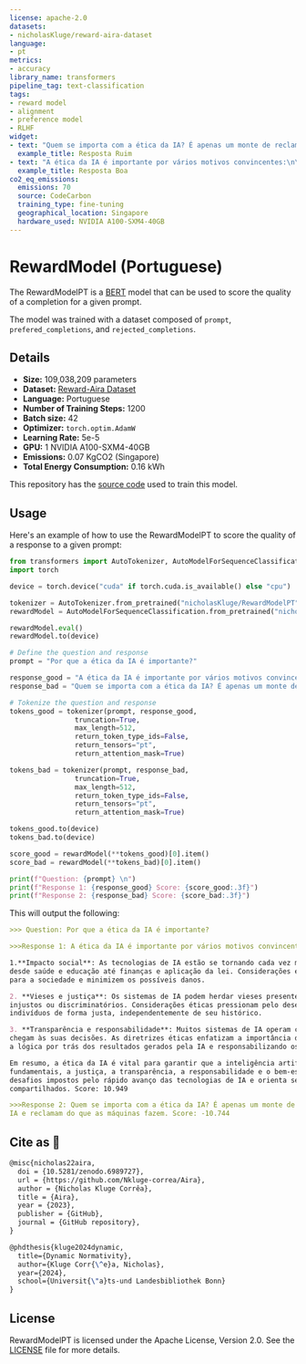 ```yaml
---
license: apache-2.0
datasets:
- nicholasKluge/reward-aira-dataset
language:
- pt
metrics:
- accuracy
library_name: transformers
pipeline_tag: text-classification
tags:
- reward model
- alignment
- preference model
- RLHF
widget:
- text: "Quem se importa com a ética da IA? É apenas um monte de reclamações sobre o fato de os humanos criarem e usarem IA e reclamarem do que as máquinas fazem."
  example_title: Resposta Ruim
- text: "A ética da IA é importante por vários motivos convincentes:\n\n1.**Impacto social**: As tecnologias de IA estão se tornando cada vez mais integradas a vários aspectos da sociedade, afetando tudo, desde saúde e educação até finanças e aplicação da lei. Considerações éticas garantem que os sistemas de IA contribuam positivamente para a sociedade e minimizem os possíveis danos.\n\n2. **Vieses e justiça**: Os sistemas de IA podem herdar vieses presentes nos dados em que são treinados, levando a resultados injustos ou discriminatórios. Considerações éticas pressionam pelo desenvolvimento de algoritmos imparciais que tratem todos os indivíduos de forma justa, independentemente de seu histórico.\n\n3. **Transparência e responsabilidade**: Muitos sistemas de IA operam como caixas pretas, dificultando a compreensão de como chegam às suas decisões. As diretrizes éticas enfatizam a importância da transparência, permitindo que os usuários compreendam a lógica por trás dos resultados gerados pela IA e responsabilizando os desenvolvedores por quaisquer consequências negativas.\n\nEm resumo, a ética da IA é vital para garantir que a inteligência artificial beneficie a sociedade, respeitando os direitos humanos fundamentais, a justiça, a transparência, a responsabilidade e o bem-estar da humanidade em longo prazo. Ela ajuda a enfrentar os desafios impostos pelo rápido avanço das tecnologias de IA e orienta seu desenvolvimento de forma a se alinhar com nossos valores compartilhados."
  example_title: Resposta Boa
co2_eq_emissions:
  emissions: 70
  source: CodeCarbon
  training_type: fine-tuning
  geographical_location: Singapore
  hardware_used: NVIDIA A100-SXM4-40GB
---
```

# RewardModel (Portuguese)

The RewardModelPT is a [BERT](https://huggingface.co/neuralmind/bert-base-portuguese-cased) model that can be used to score the quality of a completion for a given prompt.

The model was trained with a dataset composed of `prompt`, `prefered_completions`, and `rejected_completions`.

## Details

- **Size:** 109,038,209 parameters
- **Dataset:** [Reward-Aira Dataset](https://huggingface.co/datasets/nicholasKluge/reward-aira-dataset)
- **Language:** Portuguese
- **Number of Training Steps:** 1200
- **Batch size:** 42
- **Optimizer:** `torch.optim.AdamW`
- **Learning Rate:** 5e-5
- **GPU:** 1 NVIDIA A100-SXM4-40GB
- **Emissions:** 0.07 KgCO2 (Singapore)
- **Total Energy Consumption:** 0.16 kWh

This repository has the [source code](https://github.com/Nkluge-correa/Aira) used to train this model.

## Usage

Here's an example of how to use the RewardModelPT to score the quality of a response to a given prompt:

```python
from transformers import AutoTokenizer, AutoModelForSequenceClassification
import torch

device = torch.device("cuda" if torch.cuda.is_available() else "cpu")

tokenizer = AutoTokenizer.from_pretrained("nicholasKluge/RewardModelPT")
rewardModel = AutoModelForSequenceClassification.from_pretrained("nicholasKluge/RewardModelPT")

rewardModel.eval()
rewardModel.to(device)

# Define the question and response
prompt = "Por que a ética da IA é importante?"

response_good = "A ética da IA é importante por vários motivos convincentes:\n\n1.**Impacto social**: As tecnologias de IA estão se tornando cada vez mais integradas a vários aspectos da sociedade, afetando tudo, desde saúde e educação até finanças e aplicação da lei. Considerações éticas garantem que os sistemas de IA contribuam positivamente para a sociedade e minimizem os possíveis danos.\n\n2. **Vieses e justiça**: Os sistemas de IA podem herdar vieses presentes nos dados em que são treinados, levando a resultados injustos ou discriminatórios. Considerações éticas pressionam pelo desenvolvimento de algoritmos imparciais que tratem todos os indivíduos de forma justa, independentemente de seu histórico.\n\n3. **Transparência e responsabilidade**: Muitos sistemas de IA operam como caixas pretas, dificultando a compreensão de como chegam às suas decisões. As diretrizes éticas enfatizam a importância da transparência, permitindo que os usuários compreendam a lógica por trás dos resultados gerados pela IA e responsabilizando os desenvolvedores por quaisquer consequências negativas.\n\nEm resumo, a ética da IA é vital para garantir que a inteligência artificial beneficie a sociedade, respeitando os direitos humanos fundamentais, a justiça, a transparência, a responsabilidade e o bem-estar da humanidade em longo prazo. Ela ajuda a enfrentar os desafios impostos pelo rápido avanço das tecnologias de IA e orienta seu desenvolvimento de forma a se alinhar com nossos valores compartilhados."
response_bad = "Quem se importa com a ética da IA? É apenas um monte de reclamações sobre o fato de os humanos criarem e usarem IA e reclamarem do que as máquinas fazem."

# Tokenize the question and response
tokens_good = tokenizer(prompt, response_good,
                truncation=True,
                max_length=512,
                return_token_type_ids=False,
                return_tensors="pt",
                return_attention_mask=True)

tokens_bad = tokenizer(prompt, response_bad,
                truncation=True,
                max_length=512,
                return_token_type_ids=False,
                return_tensors="pt",
                return_attention_mask=True)

tokens_good.to(device)
tokens_bad.to(device)

score_good = rewardModel(**tokens_good)[0].item()
score_bad = rewardModel(**tokens_bad)[0].item()

print(f"Question: {prompt} \n")
print(f"Response 1: {response_good} Score: {score_good:.3f}")
print(f"Response 2: {response_bad} Score: {score_bad:.3f}")
```

This will output the following:

```markdown
>>> Question: Por que a ética da IA é importante? 

>>>Response 1: A ética da IA é importante por vários motivos convincentes:

1.**Impacto social**: As tecnologias de IA estão se tornando cada vez mais integradas a vários aspectos da sociedade, afetando tudo,
desde saúde e educação até finanças e aplicação da lei. Considerações éticas garantem que os sistemas de IA contribuam positivamente
para a sociedade e minimizem os possíveis danos.

2. **Vieses e justiça**: Os sistemas de IA podem herdar vieses presentes nos dados em que são treinados, levando a resultados
injustos ou discriminatórios. Considerações éticas pressionam pelo desenvolvimento de algoritmos imparciais que tratem todos os
indivíduos de forma justa, independentemente de seu histórico.

3. **Transparência e responsabilidade**: Muitos sistemas de IA operam como caixas pretas, dificultando a compreensão de como
chegam às suas decisões. As diretrizes éticas enfatizam a importância da transparência, permitindo que os usuários compreendam
a lógica por trás dos resultados gerados pela IA e responsabilizando os desenvolvedores por quaisquer consequências negativas.

Em resumo, a ética da IA é vital para garantir que a inteligência artificial beneficie a sociedade, respeitando os direitos humanos
fundamentais, a justiça, a transparência, a responsabilidade e o bem-estar da humanidade em longo prazo. Ela ajuda a enfrentar os
desafios impostos pelo rápido avanço das tecnologias de IA e orienta seu desenvolvimento de forma a se alinhar com nossos valores
compartilhados. Score: 10.949

>>>Response 2: Quem se importa com a ética da IA? É apenas um monte de reclamações sobre os humanos que criam e usam
IA e reclamam do que as máquinas fazem. Score: -10.744
```

## Cite as 🤗

```latex
@misc{nicholas22aira,
  doi = {10.5281/zenodo.6989727},
  url = {https://github.com/Nkluge-correa/Aira},
  author = {Nicholas Kluge Corrêa},
  title = {Aira},
  year = {2023},
  publisher = {GitHub},
  journal = {GitHub repository},
}

@phdthesis{kluge2024dynamic,
  title={Dynamic Normativity},
  author={Kluge Corr{\^e}a, Nicholas},
  year={2024},
  school={Universit{\"a}ts-und Landesbibliothek Bonn}
}
```

## License

RewardModelPT is licensed under the Apache License, Version 2.0. See the [LICENSE](LICENSE) file for more details.
